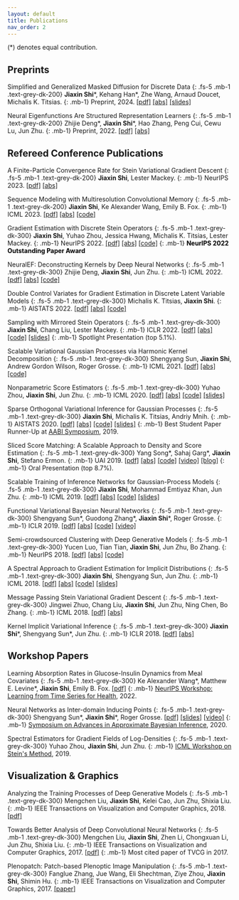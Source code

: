 ```yaml
---
layout: default
title: Publications
nav_order: 2
---
```


(\*) denotes equal contribution.


## Preprints

Simplified and Generalized Masked Diffusion for Discrete Data
{: .fs-5 .mb-1 .text-grey-dk-200}
**Jiaxin Shi**\*, Kehang Han\*, Zhe Wang, Arnaud Doucet, Michalis K. Titsias.
{: .mb-1}
Preprint, 2024.
[[pdf]](https://arxiv.org/pdf/2406.04329.pdf)
[[abs]](https://arxiv.org/abs/2406.04329)
[[slides]](https://thjashin.github.io/talks/jiaxins_md4_genu.pdf)

Neural Eigenfunctions Are Structured Representation Learners
{: .fs-5 .mb-1 .text-grey-dk-200}
Zhijie Deng\*, **Jiaxin Shi**\*, Hao Zhang, Peng Cui, Cewu Lu, Jun Zhu. 
{: .mb-1}
Preprint, 2022.
[[pdf]](https://arxiv.org/pdf/2210.12637.pdf)
[[abs]](https://arxiv.org/abs/2210.12637)
<!-- [[code]](https://github.com/thudzj/NeuralEigenFunction) -->

## Refereed Conference Publications

A Finite-Particle Convergence Rate for Stein Variational Gradient Descent
{: .fs-5 .mb-1 .text-grey-dk-200}
**Jiaxin Shi**, Lester Mackey. 
{: .mb-1}
NeurIPS 2023.
[[pdf]](https://arxiv.org/pdf/2211.09721.pdf)
[[abs]](https://arxiv.org/abs/2211.09721)

Sequence Modeling with Multiresolution Convolutional Memory
{: .fs-5 .mb-1 .text-grey-dk-200}
**Jiaxin Shi**, Ke Alexander Wang, Emily B. Fox.
{: .mb-1}
ICML 2023.
[[pdf]](https://arxiv.org/pdf/2305.01638.pdf)
[[abs]](https://arxiv.org/abs/2305.01638)
[[code]](https://github.com/thjashin/multires-conv)

Gradient Estimation with Discrete Stein Operators
{: .fs-5 .mb-1 .text-grey-dk-300}
**Jiaxin Shi**, Yuhao Zhou, Jessica Hwang, Michalis K. Titsias, Lester Mackey.
{: .mb-1}
NeurIPS 2022.
[[pdf]](https://arxiv.org/pdf/2202.09497.pdf)
[[abs]](https://arxiv.org/abs/2202.09497)
[[code]](https://github.com/thjashin/rodeo)
{: .mb-1}
<span style="color:black"><b>NeurIPS 2022 Outstanding Paper Award</b></span>

NeuralEF: Deconstructing Kernels by Deep Neural Networks
{: .fs-5 .mb-1 .text-grey-dk-300}
Zhijie Deng, **Jiaxin Shi**, Jun Zhu. 
{: .mb-1}
ICML 2022.
[[pdf]](https://arxiv.org/pdf/2205.00165.pdf)
[[abs]](https://arxiv.org/abs/2205.00165)
[[code]](https://github.com/thudzj/NeuralEigenFunction)

Double Control Variates for Gradient Estimation in Discrete Latent Variable Models
{: .fs-5 .mb-1 .text-grey-dk-300}
Michalis K. Titsias, **Jiaxin Shi**.
{: .mb-1}
AISTATS 2022.
[[pdf]](https://arxiv.org/pdf/2111.05300.pdf)
[[abs]](https://arxiv.org/abs/2111.05300)
[[code]](https://github.com/thjashin/double-cv)

Sampling with Mirrored Stein Operators
{: .fs-5 .mb-1 .text-grey-dk-300}
**Jiaxin Shi**, Chang Liu, Lester Mackey.
{: .mb-1}
ICLR 2022.
[[pdf]](https://arxiv.org/pdf/2106.12506.pdf)
[[abs]](https://arxiv.org/abs/2106.12506)
[[code]](https://github.com/thjashin/mirror-stein-samplers)
[[slides]](https://thjashin.github.io/talks/mirror-stein-samplers.pdf)
{: .mb-1}
Spotlight Presentation (top 5.1%). 

Scalable Variational Gaussian Processes via Harmonic Kernel Decomposition
{: .fs-5 .mb-1 .text-grey-dk-300}
Shengyang Sun, **Jiaxin Shi**, Andrew Gordon Wilson, Roger Grosse.
{: .mb-1}
ICML 2021.
[[pdf]](https://arxiv.org/pdf/2106.05992)
[[abs]](https://arxiv.org/abs/2106.05992)
[[code]](https://github.com/ssydasheng/Harmonic-Kernel-Decomposition)

Nonparametric Score Estimators
{: .fs-5 .mb-1 .text-grey-dk-300}
Yuhao Zhou, **Jiaxin Shi**, Jun Zhu.
{: .mb-1}
ICML 2020.
[[pdf]](https://arxiv.org/pdf/2005.10099)
[[abs]](https://arxiv.org/abs/2005.10099)
[[code]](https://github.com/miskcoo/kscore)
[[slides]](http://ml.cs.tsinghua.edu.cn/~yuhao/slides/nonparametric%20score%20estimators,%20icml2020.pdf)

Sparse Orthogonal Variational Inference for Gaussian Processes
{: .fs-5 .mb-1 .text-grey-dk-300}
**Jiaxin Shi**, Michalis K. Titsias, Andriy Mnih.
{: .mb-1}
AISTATS 2020.
[[pdf]](https://arxiv.org/pdf/1910.10596)
[[abs]](https://arxiv.org/abs/1910.10596)
[[code]](https://github.com/thjashin/solvegp)
[[slides]](http://ml.cs.tsinghua.edu.cn/~jiaxin/talks/solvegp-aistats.pdf)
{: .mb-1}
Best Student Paper Runner-Up at [AABI Symposium](http://approximateinference.org/), 2019.

Sliced Score Matching: A Scalable Approach to Density and Score Estimation
{: .fs-5 .mb-1 .text-grey-dk-300}
Yang Song\*, Sahaj Garg\*, **Jiaxin Shi**, Stefano Ermon.
{: .mb-1}
UAI 2019.
[[pdf]](https://arxiv.org/pdf/1905.07088)
[[abs]](https://arxiv.org/abs/1905.07088)
[[code]](https://github.com/ermongroup/sliced_score_matching)
[[video]](https://www.youtube.com/watch?v=lapaQrdYIWg)
[[blog]](https://ermongroup.github.io/blog/ssm/)
{: .mb-1}
Oral Presentation (top 8.7%). 

Scalable Training of Inference Networks for Gaussian-Process Models
{: .fs-5 .mb-1 .text-grey-dk-300}
**Jiaxin Shi**, Mohammad Emtiyaz Khan, Jun Zhu.
{: .mb-1}
ICML 2019. 
[[pdf]](https://arxiv.org/pdf/1905.10969.pdf)
[[abs]](https://arxiv.org/abs/1905.10969)
[[code]](https://github.com/thjashin/gp-infer-net)
[[slides]](http://ml.cs.tsinghua.edu.cn/~jiaxin/talks/gpnet-may30.pdf)

Functional Variational Bayesian Neural Networks
{: .fs-5 .mb-1 .text-grey-dk-300}
Shengyang Sun\*, Guodong Zhang\*, **Jiaxin Shi**\*, Roger Grosse.
{: .mb-1}
ICLR 2019.
[[pdf]](https://arxiv.org/pdf/1903.05779.pdf)
[[abs]](https://arxiv.org/abs/1903.05779)
[[code]](https://github.com/ssydasheng/FBNN)
[[video]](https://slideslive.com/38922672/invited-talk-functional-variational-bayesian-neural-networks)
<!-- {: .mb-1} -->
<!-- Preliminary version presented at [NeurIPS BDL Workshop](http://bayesiandeeplearning.org/), 2018. -->

Semi-crowdsourced Clustering with Deep Generative Models
{: .fs-5 .mb-1 .text-grey-dk-300}
Yucen Luo, Tian Tian, **Jiaxin Shi**, Jun Zhu, Bo Zhang. 
{: .mb-1}
NeurIPS 2018.
[[pdf]](https://arxiv.org/pdf/1810.11971.pdf)
[[abs]](https://arxiv.org/abs/1810.11971)
[[code]](https://github.com/xinmei9322/semicrowd)
<!-- {: .mb-1} -->
<!-- Preliminary version presented at [ICML TADGM Workshop](https://sites.google.com/view/tadgm/home), 2018. -->

A Spectral Approach to Gradient Estimation for Implicit Distributions
{: .fs-5 .mb-1 .text-grey-dk-300}
**Jiaxin Shi**, Shengyang Sun, Jun Zhu.
{: .mb-1}
ICML 2018. 
[[pdf]](https://arxiv.org/pdf/1806.02925.pdf)
[[abs]](https://arxiv.org/abs/1806.02925)
[[code]](https://github.com/thjashin/spectral-stein-grad)
[[slides]](http://ml.cs.tsinghua.edu.cn/~jiaxin/talks/ssge-icml-18.pdf)

Message Passing Stein Variational Gradient Descent
{: .fs-5 .mb-1 .text-grey-dk-300}
Jingwei Zhuo, Chang Liu, **Jiaxin Shi**, Jun Zhu, Ning Chen, Bo Zhang.
{: .mb-1}
ICML 2018. 
[[pdf]](http://proceedings.mlr.press/v80/zhuo18a/zhuo18a.pdf)
[[abs]](https://arxiv.org/abs/1711.04425)

Kernel Implicit Variational Inference
{: .fs-5 .mb-1 .text-grey-dk-300}
**Jiaxin Shi**\*, Shengyang Sun\*, Jun Zhu.
{: .mb-1}
ICLR 2018.
[[pdf]](https://arxiv.org/pdf/1705.10119.pdf)
[[abs]](https://arxiv.org/abs/1705.10119)
<!-- {: .mb-1} -->
<!-- Preliminary version presented at [ICML Workshop on Implicit Models](https://sites.google.com/view/implicitmodels/), 2017. -->

## Workshop Papers

Learning Absorption Rates in Glucose-Insulin Dynamics from Meal Covariates
{: .fs-5 .mb-1 .text-grey-dk-300}
Ke Alexander Wang\*, Matthew E. Levine\*, **Jiaxin Shi**, Emily B. Fox.
[[pdf]](https://openreview.net/pdf?id=cbn7xvCCq6e)
{: .mb-1}
[NeurIPS Workshop: Learning from Time Series for Health](https://timeseriesforhealth.github.io/), 2022. 

Neural Networks as Inter-domain Inducing Points
{: .fs-5 .mb-1 .text-grey-dk-300}
Shengyang Sun\*, **Jiaxin Shi**\*, Roger Grosse. 
[[pdf]](https://openreview.net/pdf?id=NgqYp7sAW6t)
[[slides]](http://thjashin.github.io/talks/nn-as-sparse-gp.pdf)
[[video]](https://www.youtube.com/watch?v=y29G0aRshy0&t=2s)
{: .mb-1}
[Symposium on Advances in Approximate Bayesian Inference](http://approximateinference.org/), 2020.

Spectral Estimators for Gradient Fields of Log-Densities
{: .fs-5 .mb-1 .text-grey-dk-300}
Yuhao Zhou, **Jiaxin Shi**, Jun Zhu.
{: .mb-1}
[ICML Workshop on Stein's Method](https://steinworkshop.github.io/), 2019.

<!--
Functional Variational Bayesian Neural Networks
{: .fs-5 .mb-1 .text-grey-dk-300}
Shengyang Sun\*, Guodong Zhang\*, **Jiaxin Shi**\*, Roger Grosse.
{: .mb-1}
NeurIPS Bayesian Deep Learning Workshop, Montréal, Canada, 2018.
[[pdf]](http://bayesiandeeplearning.org/2018/papers/12.pdf)
-->

<!--
Semi-crowdsourced Clustering with Deep Generative Models
{: .fs-5 .mb-1 .text-grey-dk-300}
Yucen Luo, Tian Tian, **Jiaxin Shi**, Jun Zhu, Bo Zhang.
{: .mb-1}
ICML Workshop on Theoretical Foundations and Applications of Deep Generative Models, Stockholm, Sweden, 2018.
[[pdf]](https://drive.google.com/open?id=1waXNf7-Mko4A0WvGVnlMndRRvEMCT3YX)
-->

<!--
Implicit Variational Inference with Kernel Density Ratio Fitting
{: .fs-5 .mb-1 .text-grey-dk-300}
**Jiaxin Shi**, Shengyang Sun, Jun Zhu.
{: .mb-1}
ICML Workshop on Implicit Models, Sydney, Australia, 2017.
[[pdf]](http://ml.cs.tsinghua.edu.cn/~jun/pub/implicit-vi-kdrf.pdf)
-->

## Visualization & Graphics

Analyzing the Training Processes of Deep Generative Models
{: .fs-5 .mb-1 .text-grey-dk-300}
Mengchen Liu, **Jiaxin Shi**, Kelei Cao, Jun Zhu, Shixia Liu.
{: .mb-1}
IEEE Transactions on Visualization and Computer Graphics, 2018.
[[pdf]](http://shixialiu.com/publications/dgmtracker/paper.pdf)

Towards Better Analysis of Deep Convolutional Neural Networks
{: .fs-5 .mb-1 .text-grey-dk-300}
Mengchen Liu, **Jiaxin Shi**, Zhen Li, Chongxuan Li, Jun Zhu, Shixia Liu.
{: .mb-1}
IEEE Transactions on Visualization and Computer Graphics, 2017.
[[pdf]](http://shixialiu.com/publications/cnnvis/paper.pdf)
{: .mb-1}
Most cited paper of TVCG in 2017.

Plenopatch: Patch-based Plenoptic Image Manipulation
{: .fs-5 .mb-1 .text-grey-dk-300}
Fanglue Zhang, Jue Wang, Eli Shechtman, Ziye Zhou, **Jiaxin Shi**, Shimin Hu.
{: .mb-1}
IEEE Transactions on Visualization and Computer Graphics, 2017.
[[paper]](https://ieeexplore.ieee.org/document/7414488)
